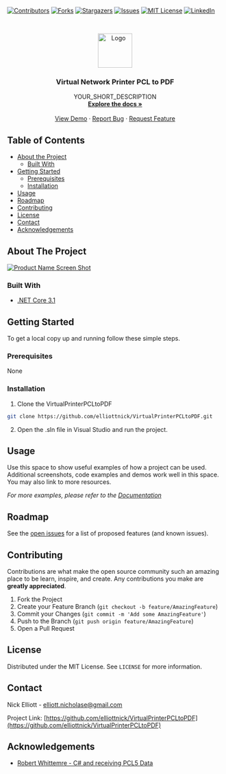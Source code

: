 <!--
*** Thanks for checking out this README Template. If you have a suggestion that would
*** make this better, please fork the VirtualPrinterPCLtoPDF and create a pull request or simply open
*** an issue with the tag "enhancement".
*** Thanks again! Now go create something AMAZING! :D
***
***
***
*** To avoid retyping too much info. Do a search and replace for the following:
*** elliottnick, VirtualPrinterPCLtoPDF, twitter_handle, elliott.nicholase@gmail.com
-->





<!-- PROJECT SHIELDS -->
<!--
*** I'm using markdown "reference style" links for readability.
*** Reference links are enclosed in brackets [ ] instead of parentheses ( ).
*** See the bottom of this document for the declaration of the reference variables
*** for contributors-url, forks-url, etc. This is an optional, concise syntax you may use.
*** https://www.markdownguide.org/basic-syntax/#reference-style-links
-->
[![Contributors][contributors-shield]][contributors-url]
[![Forks][forks-shield]][forks-url]
[![Stargazers][stars-shield]][stars-url]
[![Issues][issues-shield]][issues-url]
[![MIT License][license-shield]][license-url]
[![LinkedIn][linkedin-shield]][linkedin-url]



<!-- PROJECT LOGO -->
<br />
<p align="center">
  <a href="https://github.com/elliottnick/VirtualPrinterPCLtoPDF">
    <img src="images/logo.png" alt="Logo" width="80" height="80">
  </a>

  <h3 align="center">Virtual Network Printer PCL to PDF</h3>

  <p align="center">
    YOUR_SHORT_DESCRIPTION
    <br />
    <a href="https://github.com/elliottnick/VirtualPrinterPCLtoPDF"><strong>Explore the docs »</strong></a>
    <br />
    <br />
    <a href="https://github.com/elliottnick/VirtualPrinterPCLtoPDF">View Demo</a>
    ·
    <a href="https://github.com/elliottnick/VirtualPrinterPCLtoPDF/issues">Report Bug</a>
    ·
    <a href="https://github.com/elliottnick/VirtualPrinterPCLtoPDF/issues">Request Feature</a>
  </p>
</p>



<!-- TABLE OF CONTENTS -->
## Table of Contents

* [About the Project](#about-the-project)
  * [Built With](#built-with)
* [Getting Started](#getting-started)
  * [Prerequisites](#prerequisites)
  * [Installation](#installation)
* [Usage](#usage)
* [Roadmap](#roadmap)
* [Contributing](#contributing)
* [License](#license)
* [Contact](#contact)
* [Acknowledgements](#acknowledgements)



<!-- ABOUT THE PROJECT -->
## About The Project

[![Product Name Screen Shot][product-screenshot]](https://example.com)


### Built With

* [.NET Core 3.1](https://dotnet.microsoft.com/download)


<!-- GETTING STARTED -->
## Getting Started

To get a local copy up and running follow these simple steps.

### Prerequisites

None

### Installation
 
1. Clone the VirtualPrinterPCLtoPDF
```sh
git clone https://github.com/elliottnick/VirtualPrinterPCLtoPDF.git
```
2. Open the .sln file in Visual Studio and run the project.



<!-- USAGE EXAMPLES -->
## Usage

Use this space to show useful examples of how a project can be used. Additional screenshots, code examples and demos work well in this space. You may also link to more resources.

_For more examples, please refer to the [Documentation](https://example.com)_



<!-- ROADMAP -->
## Roadmap

See the [open issues](https://github.com/elliottnick/VirtualPrinterPCLtoPDF/issues) for a list of proposed features (and known issues).



<!-- CONTRIBUTING -->
## Contributing

Contributions are what make the open source community such an amazing place to be learn, inspire, and create. Any contributions you make are **greatly appreciated**.

1. Fork the Project
2. Create your Feature Branch (`git checkout -b feature/AmazingFeature`)
3. Commit your Changes (`git commit -m 'Add some AmazingFeature'`)
4. Push to the Branch (`git push origin feature/AmazingFeature`)
5. Open a Pull Request



<!-- LICENSE -->
## License

Distributed under the MIT License. See `LICENSE` for more information.



<!-- CONTACT -->
## Contact

Nick Elliott -  elliott.nicholase@gmail.com

Project Link: [https://github.com/elliottnick/VirtualPrinterPCLtoPDF](https://github.com/elliottnick/VirtualPrinterPCLtoPDF)



<!-- ACKNOWLEDGEMENTS -->
## Acknowledgements

* [Robert Whittemre - C# and receiving PCL5 Data](https://robcubed.github.io/PCL5-and-CSharp)





<!-- MARKDOWN LINKS & IMAGES -->
<!-- https://www.markdownguide.org/basic-syntax/#reference-style-links -->
[contributors-shield]: https://img.shields.io/github/contributors/othneildrew/Best-README-Template.svg?style=flat-square
[contributors-url]: https://github.com/othneildrew/Best-README-Template/graphs/contributors
[forks-shield]: https://img.shields.io/github/forks/othneildrew/Best-README-Template.svg?style=flat-square
[forks-url]: https://github.com/othneildrew/Best-README-Template/network/members
[stars-shield]: https://img.shields.io/github/stars/othneildrew/Best-README-Template.svg?style=flat-square
[stars-url]: https://github.com/othneildrew/Best-README-Template/stargazers
[issues-shield]: https://img.shields.io/github/issues/othneildrew/Best-README-Template.svg?style=flat-square
[issues-url]: https://github.com/othneildrew/Best-README-Template/issues
[license-shield]: https://img.shields.io/github/license/othneildrew/Best-README-Template.svg?style=flat-square
[license-url]: https://github.com/othneildrew/Best-README-Template/blob/master/LICENSE.txt
[linkedin-shield]: https://img.shields.io/badge/-LinkedIn-black.svg?style=flat-square&logo=linkedin&colorB=555
[linkedin-url]: https://linkedin.com/in/othneildrew
[product-screenshot]: images/screenshot.png
